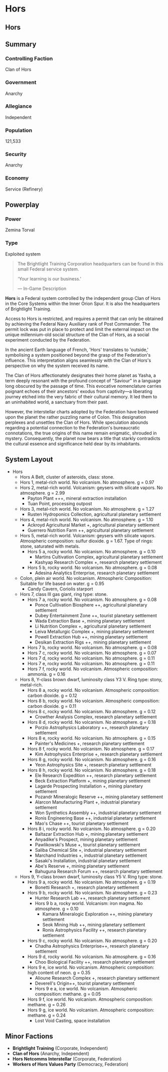 # Hors
## Hors

		

## Summary

### Controlling Faction

Clan of Hors

### Government

Anarchy

### Allegiance

Independent

### Population

121,533

### Security

Anarchy

### Economy

Service (Refinery)

## Powerplay

### Power

Zemina Torval

### Type

Exploited system

> 
> 
> The Brightlight Training Corporation headquarters can be found in this small Federal service system.
> 
> 'Your learning is our business.'
> 
> 
> — In-Game Description
> 

**Hors** is a Federal system controlled by the independent group Clan of Hors in the Core Systems within the Inner Orion Spur. It is also the headquarters of Brightlight Training. 

Access to Hors is restricted, and requires a permit that can only be obtained by achieving the Federal Navy Auxiliary rank of Post Commander. The permit lock was put in place to protect and limit the external impact on the unique millennium-old social structure of the Clan of Hors, as a social experiment conducted by the Federation.

In the ancient Earth language of French, 'Hors' translates to 'outside,' symbolising a system positioned beyond the grasp of the Federation's influence. This interpretation aligns seamlessly with the Clan of Hors's perspective on why the system received its name.

The Clan of Hors affectionately designates their home planet as Yasha, a term deeply resonant with the profound concept of "Saviour" in a language long obscured by the passage of time. This evocative nomenclature carries poignant echoes of their ancestors' exodus from captivity—a liberating journey etched into the very fabric of their cultural memory. It led them to an uninhabited world, a sanctuary from their past.

However, the interstellar charts adopted by the Federation have bestowed upon the planet the rather puzzling name of Colon. This designation perplexes and unsettles the Clan of Hors. While speculation abounds regarding a potential connection to the Federation's bureaucratic connotations, the true origins of this name remain enigmatic, shrouded in mystery. Consequently, the planet now bears a title that starkly contradicts the cultural essence and significance held dear by its inhabitants.

## System Layout

- Hors
    - Hors A Belt, cluster of asteroids, class: stone.
    - Hors 1, metal-rich world. No volcanism. No atmosphere. g = 0.97
    - Hors 2, metal-rich world. Volcanism: geysers with silicate vapors. No atmosphere. g = 2.99
        - Payton Plant +++, mineral extraction installation
        - Tuan Point, processing outpost
    - Hors 3, metal-rich world. No volcanism. No atmosphere. g = 1.27
        - Rusten Hydroponics Collection, agricultural planetary settlement
    - Hors 4, metal-rich world. No volcanism. No atmosphere. g = 1.10
        - Ackroyd Agricultural Market +, agricultural planetary settlement
        - Guerrero Nutrition Farm ++, agricultural planetary settlement
    - Hors 5, metal-rich world. Volcanism: geysers with silicate vapors. Atmospheric composition: sulfur dioxide. g = 1.67. Type of rings: stone, saturated with metals.
        - Hors 5 a, rocky world. No volcanism. No atmosphere. g = 0.10
            - Martins Cultivation Complex, agricultural planetary settlement
            - Kashyap Research Complex +, research planetary settlement
        - Hors 5 b, rocky world. No volcanism. No atmosphere. g = 0.08
            - Adesina Analytics Enterprise, research planetary settlement
    - Colon, plein air world. No volcanism. Atmospheric Composition: Suitable for life based on water. g = 0.95
        - Candy Cavern, Coriolis starport
    - Hors 7, class III gas giant, ring type: stone.
        - Hors 7 a, rocky world. No volcanism. No atmosphere. g = 0.08
            - Ponce Cultivation Biosphere ++, agricultural planetary settlement
            - Dubey Entertainment Zone ++, tourist planetary settlement
            - Wada Extraction Base +, mining planetary settlement
            - Li Nutrition Complex +, agricultural planetary settlement
            - Leiva Metallurgic Complex +, mining planetary settlement
            - Powell Extraction Hub ++, mining planetary settlement
            - Desikan Extraction Rigs ++, mining planetary settlement
        - Hors 7 b, rocky world. No volcanism. No atmosphere. g = 0.08
        - Hors 7 c, rocky world. No volcanism. No atmosphere. g = 0.07
        - Hors 7 d, rocky world. No volcanism. No atmosphere. g = 0.11
        - Hors 7 e, rocky world. No volcanism. No atmosphere. g = 0.11
        - Hors 7 f, rocky world. No volcanism. Atmospheric composition: ammonia. g = 0.16
    - Hors 8, Y-class brown dwarf, luminosity class Y3 V. Ring type: stony, metal-rich.
        - Hors 8 a, rocky world. No volcanism. Atmospheric composition: carbon dioxide. g = 0.12
        - Hors 8 b, rocky world. No volcanism. Atmospheric composition: carbon dioxide. g = 0.11
        - Hors 8 c, rocky world. No volcanism. No atmosphere. g = 0.12
            - Crowther Analysis Complex, research planetary settlement
        - Hors 8 d, rocky world. No volcanism. No atmosphere. g = 0.18
            - Porzio Astrophysics Laboratory ++, research planetary settlement
        - Hors 8 e, rocky world. No volcanism. No atmosphere. g = 0.15
            - Painter's Medicines +, research planetary settlement
        - Hors 8 f, rocky world. No volcanism. No atmosphere. g = 0.17
            - Kim Astrophysics Enterprise +, research planetary settlement
        - Hors 8 g, rocky world. No volcanism. No atmosphere. g = 0.16
            - Yeon Astrophysics Site +, research planetary settlement
        - Hors 8 h, rocky world. No volcanism. No atmosphere. g = 0.18
            - Ele Research Expedition ++, research planetary settlement
            - Beck Extraction Platform +, mining planetary settlement
            - Lagarde Prospecting Installation +, mining planetary settlement
            - Pozandr Mineralogic Reserve ++, mining planetary settlement
            - Alarcon Manufacturing Plant +, industrial planetary settlement
            - Won Synthetics Assembly ++, industrial planetary settlement
            - Ronis Engineering Base ++, industrial planetary settlement
            - Mao's Chase ++, tourist planetary settlement
        - Hors 8 i, rocky world. No volcanism. No atmosphere. g = 0.20
            - Baltazar Extraction Hub +, mining planetary settlement
            - Anyadike's Prospect, mining planetary settlement
            - Pawlikowski's Muse +, tourist planetary settlement
            - Saliba Chemical Site +, industrial planetary settlement
            - Marchand Industries +, industrial planetary settlement
            - Sasaki's Installation, industrial planetary settlement
            - Abe's Reserve +, mining planetary settlement
            - Bahuguna Research Forum ++, research planetary settlement
    - Hors 9, Y-class brown dwarf, luminosity class Y5 V. Ring type: stone.
        - Hors 9 a, rocky world. No volcanism. No atmosphere. g = 0.19
            - Bonetti Research +, research planetary settlement
        - Hors 9 b, rocky world. No volcanism. No atmosphere. g = 0.23
            - Hunter Research Lab ++, research planetary settlement
            - Hors 9 b a, rocky world. Volcanism: iron magma. No atmosphere. g = 0.10
                - Kamara Mineralogic Exploration ++, mining planetary settlement
                - Seok Mining Hub ++, mining planetary settlement
                - Ronis Astrophysics Facility ++, research planetary settlement
        - Hors 9 c, rocky world. No volcanism. No atmosphere. g = 0.20
            - Chadha Astrophysics Enterprise++, research planetary settlement
        - Hors 9 d, rocky world. No volcanism. No atmosphere. g = 0.16
            - Choo Biological Facility ++, research planetary settlement
        - Hors 9 e, ice world. No volcanism. Atmospheric composition: high content of neon. g = 0.35
            - Alioune Research Complex +, research planetary settlement
            - Deverell's Origin++, tourist planetary settlement
            - Hors 9 e a,  ice world. No volcanism. Atmospheric composition: methane. g = 0.05
        - Hors 9 f, ice world. No volcanism. Atmospheric composition: methane. g = 0.26
        - Hors 9 g, ice world. No volcanism. Atmospheric composition: methane. g = 0.24
            - Lost Void Casting, space installation

## Minor Factions

- **Brightlight Training** (Corporate, Independent)
- **Clan of Hors** (Anarchy, Independent)
- **Hors Netcomms Interstellar** (Corporate, Federation)
- **Workers of Hors Values Party** (Democracy, Federation)